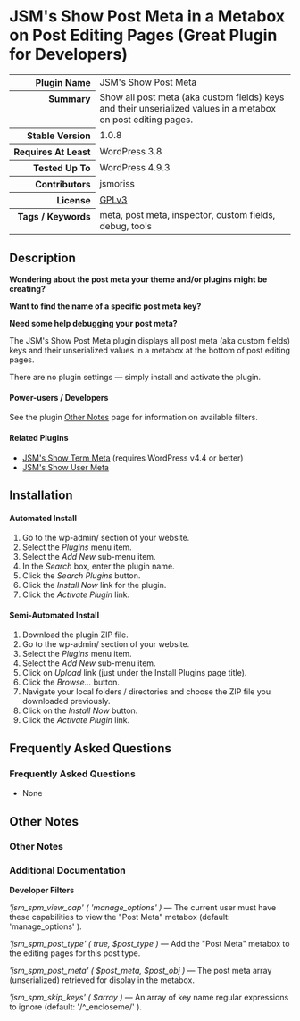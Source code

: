 <h1>JSM&#039;s Show Post Meta in a Metabox on Post Editing Pages (Great Plugin for Developers)</h1>

<table>
<tr><th align="right" valign="top" nowrap>Plugin Name</th><td>JSM&#039;s Show Post Meta</td></tr>
<tr><th align="right" valign="top" nowrap>Summary</th><td>Show all post meta (aka custom fields) keys and their unserialized values in a metabox on post editing pages.</td></tr>
<tr><th align="right" valign="top" nowrap>Stable Version</th><td>1.0.8</td></tr>
<tr><th align="right" valign="top" nowrap>Requires At Least</th><td>WordPress 3.8</td></tr>
<tr><th align="right" valign="top" nowrap>Tested Up To</th><td>WordPress 4.9.3</td></tr>
<tr><th align="right" valign="top" nowrap>Contributors</th><td>jsmoriss</td></tr>
<tr><th align="right" valign="top" nowrap>License</th><td><a href="https://www.gnu.org/licenses/gpl.txt">GPLv3</a></td></tr>
<tr><th align="right" valign="top" nowrap>Tags / Keywords</th><td>meta, post meta, inspector, custom fields, debug, tools</td></tr>
</table>

<h2>Description</h2>

<p><strong>Wondering about the post meta your theme and/or plugins might be creating?</strong></p>

<p><strong>Want to find the name of a specific post meta key?</strong></p>

<p><strong>Need some help debugging your post meta?</strong></p>

<p>The JSM's Show Post Meta plugin displays all post meta (aka custom fields) keys and their unserialized values in a metabox at the bottom of post editing pages.</p>

<p>There are no plugin settings &mdash; simply install and activate the plugin.</p>

<h4>Power-users / Developers</h4>

<p>See the plugin <a href="https://wordpress.org/plugins/jsm-show-post-meta/other_notes/">Other Notes</a> page for information on available filters.</p>

<h4>Related Plugins</h4>

<ul>
<li><a href="https://wordpress.org/plugins/jsm-show-term-meta/">JSM's Show Term Meta</a> (requires WordPress v4.4 or better)</li>
<li><a href="https://wordpress.org/plugins/jsm-show-user-meta/">JSM's Show User Meta</a></li>
</ul>


<h2>Installation</h2>

<h4>Automated Install</h4>

<ol>
<li>Go to the wp-admin/ section of your website.</li>
<li>Select the <em>Plugins</em> menu item.</li>
<li>Select the <em>Add New</em> sub-menu item.</li>
<li>In the <em>Search</em> box, enter the plugin name.</li>
<li>Click the <em>Search Plugins</em> button.</li>
<li>Click the <em>Install Now</em> link for the plugin.</li>
<li>Click the <em>Activate Plugin</em> link.</li>
</ol>

<h4>Semi-Automated Install</h4>

<ol>
<li>Download the plugin ZIP file.</li>
<li>Go to the wp-admin/ section of your website.</li>
<li>Select the <em>Plugins</em> menu item.</li>
<li>Select the <em>Add New</em> sub-menu item.</li>
<li>Click on <em>Upload</em> link (just under the Install Plugins page title).</li>
<li>Click the <em>Browse...</em> button.</li>
<li>Navigate your local folders / directories and choose the ZIP file you downloaded previously.</li>
<li>Click on the <em>Install Now</em> button.</li>
<li>Click the <em>Activate Plugin</em> link.</li>
</ol>


<h2>Frequently Asked Questions</h2>

<h3>Frequently Asked Questions</h3>

<ul>
<li>None</li>
</ul>


<h2>Other Notes</h2>

<h3>Other Notes</h3>
<h3>Additional Documentation</h3>

<p><strong>Developer Filters</strong></p>

<p><em>'jsm_spm_view_cap' ( 'manage_options' )</em> &mdash; The current user must have these capabilities to view the "Post Meta" metabox (default: 'manage_options' ).</p></p>

<p><em>'jsm_spm_post_type' ( true, $post_type )</em> &mdash; Add the "Post Meta" metabox to the editing pages for this post type.</p></p>

<p><em>'jsm_spm_post_meta' ( $post_meta, $post_obj )</em> &mdash; The post meta array (unserialized) retrieved for display in the metabox.</p></p>

<p><em>'jsm_spm_skip_keys' ( $array )</em> &mdash; An array of key name regular expressions to ignore (default: '/^_encloseme/' ).</p></p>

